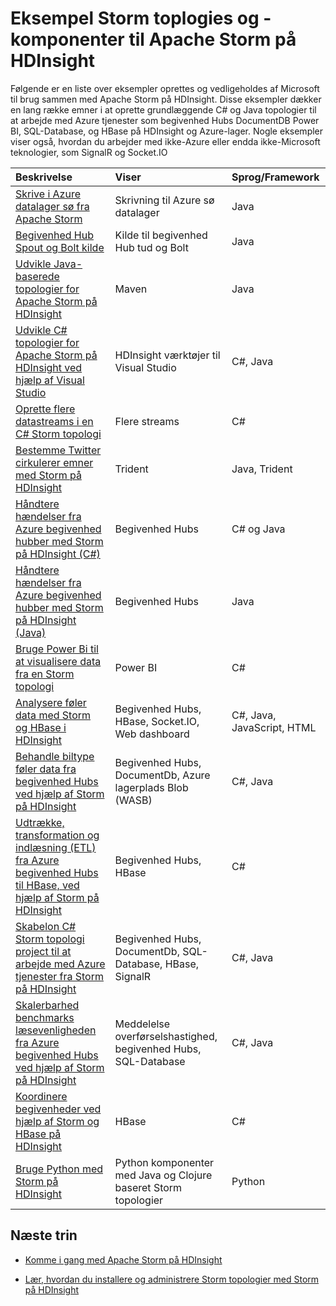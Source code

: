 <properties
 pageTitle="Eksempel Apache Storm topologier på HDInsight | Microsoft Azure"
 description="En liste over eksempel Storm topologier oprettes og testes med Apache Storm på HDInsight herunder grundlæggende C# og Java topologier, og arbejde med begivenhed Hubs."
 services="hdinsight"
 documentationCenter=""
 authors="Blackmist"
 manager="jhubbard"
 editor="cgronlun"
    tags="azure-portal"/>

<tags
 ms.service="hdinsight"
 ms.devlang="na"
 ms.topic="article"
 ms.tgt_pltfrm="na"
 ms.workload="big-data"
 ms.date="08/23/2016"
 ms.author="larryfr"/>

# <a name="example-storm-toplogies-and-components-for-apache-storm-on-hdinsight"></a>Eksempel Storm toplogies og -komponenter til Apache Storm på HDInsight

Følgende er en liste over eksempler oprettes og vedligeholdes af Microsoft til brug sammen med Apache Storm på HDInsight. Disse eksempler dækker en lang række emner i at oprette grundlæggende C# og Java topologier til at arbejde med Azure tjenester som begivenhed Hubs DocumentDB Power BI, SQL-Database, og HBase på HDInsight og Azure-lager. Nogle eksempler viser også, hvordan du arbejder med ikke-Azure eller endda ikke-Microsoft teknologier, som SignalR og Socket.IO

| Beskrivelse                                                                                             | Viser                                         | Sprog/Framework         |
|:--------------------------------------------------------------------------------------------------------|:-----------------------------------------------------|:---------------------------|
| [Skrive i Azure datalager sø fra Apache Storm](hdinsight-storm-write-data-lake-store.md) | Skrivning til Azure sø datalager | Java |
| [Begivenhed Hub Spout og Bolt kilde](https://github.com/apache/storm/tree/master/external/storm-eventhubs) | Kilde til begivenhed Hub tud og Bolt | Java |
| [Udvikle Java-baserede topologier for Apache Storm på HDInsight][5797064f]                                 | Maven                                                | Java                       |
| [Udvikle C# topologier for Apache Storm på HDInsight ved hjælp af Visual Studio][16fce2d1]                     | HDInsight værktøjer til Visual Studio                    | C#, Java                   |
| [Oprette flere datastreams i en C# Storm topologi][ec5a4064]                                         | Flere streams                                     | C#                         |
| [Bestemme Twitter cirkulerer emner med Storm på HDInsight][3c86c7c8]                                   | Trident                                              | Java, Trident              |
| [Håndtere hændelser fra Azure begivenhed hubber med Storm på HDInsight (C#)][844d1d81]                                | Begivenhed Hubs                                           | C# og Java                |
| [Håndtere hændelser fra Azure begivenhed hubber med Storm på HDInsight (Java)](hdinsight-storm-develop-java-event-hub-topology.md) | Begivenhed Hubs | Java |
| [Bruge Power Bi til at visualisere data fra en Storm topologi][94d15238]                              | Power BI                                             | C#                         |
| [Analysere føler data med Storm og HBase i HDInsight][ab894747]                                     | Begivenhed Hubs, HBase, Socket.IO, Web dashboard          | C#, Java, JavaScript, HTML |
| [Behandle biltype føler data fra begivenhed Hubs ved hjælp af Storm på HDInsight][246ee964]                        | Begivenhed Hubs, DocumentDb, Azure lagerplads Blob (WASB)    | C#, Java                   |
| [Udtrække, transformation og indlæsning (ETL) fra Azure begivenhed Hubs til HBase, ved hjælp af Storm på HDInsight][b4b68194] | Begivenhed Hubs, HBase                                    | C#                         |
| [Skabelon C# Storm topologi project til at arbejde med Azure tjenester fra Storm på HDInsight][ce0c02a2]  | Begivenhed Hubs, DocumentDb, SQL-Database, HBase, SignalR | C#, Java                   |
| [Skalerbarhed benchmarks læsevenligheden fra Azure begivenhed Hubs ved hjælp af Storm på HDInsight][d6c540e3]           | Meddelelse overførselshastighed, begivenhed Hubs, SQL-Database         | C#, Java                   |
| [Koordinere begivenheder ved hjælp af Storm og HBase på HDInsight](hdinsight-storm-correlation-topology.md) | HBase | C# |
| [Bruge Python med Storm på HDInsight](hdinsight-storm-develop-python-topology.md) | Python komponenter med Java og Clojure baseret Storm topologier | Python |

## <a name="next-steps"></a>Næste trin

* [Komme i gang med Apache Storm på HDInsight][2b8c3488]

* [Lær, hvordan du installere og administrere Storm topologier med Storm på HDInsight][6eb0d3b8]

  [2b8c3488]: hdinsight-apache-storm-tutorial-get-started-linux.md "Lær, hvordan du opretter en Storm på HDInsight klynge og bruger Storm Dashboard til at udrulle eksempel topologier."
  [6eb0d3b8]: hdinsight-storm-deploy-monitor-topology.md "Lær at installere og administrere topologier ved hjælp af dashboardet webbaseret Storm og Storm brugergrænseflade eller HDInsight værktøjerne til Visual Studio."
  [16fce2d1]: hdinsight-storm-develop-csharp-visual-studio-topology.md "Få mere at vide, hvordan du opretter C# Storm topologier ved hjælp af værktøjerne HDInsight til Visual Studio."
  [5797064f]: hdinsight-storm-develop-java-topology.md "Lær, hvordan du opretter Storm topologier i Java, ved hjælp af Maven, ved at oprette en grundlæggende wordcount topologi."
  [94d15238]: hdinsight-storm-power-bi-topology.md "Viser, hvordan du skriver data til Power BI fra en C#-topologi, og derefter oprette et diagram og dashboard ud fra data."
  [ec5a4064]: https://github.com/Blackmist/csharp-storm-example "Viser en grundlæggende Storm topologi, som udfører en wordcount, der er implementeret i C#. Dette viser også, hvordan du opretter flere datastreams inden for en C#-topologi."
  [844d1d81]: hdinsight-storm-develop-csharp-event-hub-topology.md "Lær at læse og skrive data fra Azure begivenhed hubber med Storm på HDInsight."
  [ab894747]: hdinsight-storm-sensor-data-analysis.md "Lær, hvordan du bruger Apache Storm på HDInsight til at behandle føler data fra Azure begivenhed Hubs, visualisere den ved hjælp af D3.js, og Gem den (valgfrit) til HBase."
  [3c86c7c8]: hdinsight-storm-twitter-trending.md "Lær at bruge Trident til at oprette en Storm topologi, der bestemmer cirkulerer emner (baseret på hashtags,) på Twitter."
  [246ee964]: hdinsight-storm-iot-eventhub-documentdb.md "Lær, hvordan du bruger en Storm topologi til at læse meddelelser fra Azure begivenhed Hubs, læse dokumenter fra Azure DocumentDB som reference til data og gemme data til Azure-lager."
  [d6c540e3]: https://github.com/hdinsight/hdinsight-storm-examples/blob/master/EventCountExample "Flere topologier til at vise overførselshastighed, når læsning fra Azure begivenhed Hubs og lagring af til SQL-Database ved hjælp af Apache Storm på HDInsight."
  [b4b68194]: https://github.com/hdinsight/hdinsight-storm-examples/blob/master/RealTimeETLExample "Lær at læse data fra Azure begivenhed Hubs, samling og transformere dataene, og derefter gemme den til HBase på HDInsight."
  [ce0c02a2]: https://github.com/hdinsight/hdinsight-storm-examples/tree/master/templates/HDInsightStormExamples "Dette projekt indeholder skabeloner til spouts, bolte og topologier til at interagere med forskellige Azure tjenester som begivenhed Hubs, DocumentDB og SQL-Database."
 
